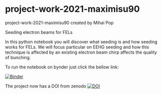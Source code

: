 # project-work-2021-maximisu90
project-work-2021-maximisu90 created by Mihai Pop

Seeding electron beams for FELs

In this python notebook you will discover what seeding is and how seeding works for FELs. We will focus particular on EEHG seeding and how this technique is affected by an existing electron beam chirp affects the quality of bunching.

To run the notebook on bynder just click the bellow link: 

[![Binder](https://mybinder.org/badge_logo.svg)](https://mybinder.org/v2/gh/teokem/project-work-2021-maximisu90/HEAD)

The project now has a DOI from zenodo 
[![DOI](https://zenodo.org/badge/351443801.svg)](https://zenodo.org/badge/latestdoi/351443801)
